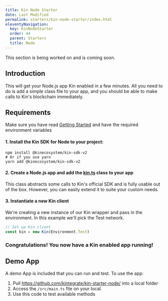 ```yaml
---
title: Kin Node Starter
date: Last Modified
permalink: starters/kin-node-starter/index.html
eleventyNavigation:
  key: KinNodeStarter
  order: 44
  parent: Starters
  title: Node
---
```



This section is being worked on and is coming soon.
## Introduction

This will get your Node.js app Kin enabled in a few minutes. All you need to do is add a simple class file to your app, and you should be able to make calls to Kin's blockchain immediately.

## Requirements

Make sure you have read [Getting Started](/tutorials/getting-started/) and have the required environment variables

#### 1. Install the Kin SDK for Node to your project:

```shell
npm install @kinecosystem/kin-sdk-v2
# Or if you use yarn
yarn add @kinecosystem/kin-sdk-v2
```

#### 2. Create a Node.js app and add the [kin.ts](https://github.com/kintegrate/kin-starter-node/blob/main/src/kin.ts) class to your app

This class abstracts some calls to Kin's official SDK and is fully usable out of the box. However, you can easily extend it to suite your custom needs.

#### 3. Instantiate a new Kin client

We're creating a new instance of our Kin wrapper and pass in the environment. In this example we'll pick the Test network.

```typescript
// Set up Kin client
const kin = new Kin(Environment.Test)
```

### Congratulations! You now have a Kin enabled app running!


## Demo App

A demo App is included that you can run and test. To use the app:

1. Pull https://github.com/kintegrate/kin-starter-node/ into a local folder
2. Access the `/src/main.ts` file on your local.
3. Use this code to test available methods
